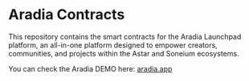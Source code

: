 # Aradia Contracts

This repository contains the smart contracts for the Aradia Launchpad platform, an all-in-one platform designed to empower creators, communities, and projects within the Astar and Soneium ecosystems.

You can check the Aradia DEMO here: [aradia.app](https://aradia.app) 